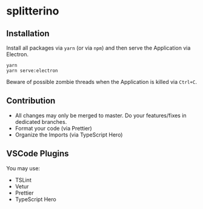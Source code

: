 # splitterino

## Installation

Install all packages via `yarn` (or via `npm`) and then serve the Application via Electron.

```
yarn
yarn serve:electron
```

Beware of possible zombie threads when the Application is killed via `Ctrl+C`.

## Contribution

- All changes may only be merged to master. Do your features/fixes in dedicated branches.
- Format your code (via Prettier)
- Organize the Imports (via TypeScript Hero)

## VSCode Plugins

You may use:

- TSLint
- Vetur
- Prettier
- TypeScript Hero
